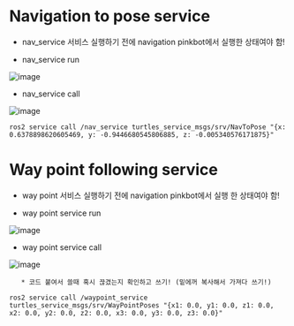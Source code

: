 # Navigation to pose service       

* nav_service 서비스 실행하기 전에 navigation pinkbot에서 실행한 상태여야 함! 

* nav_service run 
         
![image](https://github.com/addinedu-ros-4th/ros-repo-4/assets/137265648/23b811f0-7ecc-4514-b8f7-ff271bd8c6c8)
       
* nav_service call
       
![image](https://github.com/addinedu-ros-4th/ros-repo-4/assets/137265648/b3a1972d-bfb2-4396-bd6e-55e86f5a7f28)
       
``` ros2 service call /nav_service turtles_service_msgs/srv/NavToPose "{x: 0.6378898620605469, y: -0.9446680545806885, z: -0.005340576171875}" ```



          



# Way point following service      
* way point 서비스 실행하기 전에 navigation pinkbot에서 실행 한 상태여야 함!    
        
* way point service run     
       
![image](https://github.com/addinedu-ros-4th/ros-repo-4/assets/137265648/f0c24fe7-6746-4eff-9813-ea622023d375)

* way point service call     

![image](https://github.com/addinedu-ros-4th/ros-repo-4/assets/137265648/c015bfee-a667-420c-b611-8a2fc6685f49)

       * 코드 붙여서 쓸때 혹시 끊겼는지 확인하고 쓰기! (밑에꺼 복사해서 가져다 쓰기!)
``` ros2 service call /waypoint_service turtles_service_msgs/srv/WayPointPoses "{x1: 0.0, y1: 0.0, z1: 0.0, x2: 0.0, y2: 0.0, z2: 0.0, x3: 0.0, y3: 0.0, z3: 0.0}" ```
